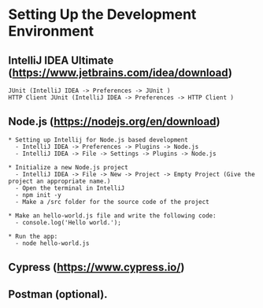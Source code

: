 # Setting Up the Development Environment

## IntelliJ IDEA Ultimate  (https://www.jetbrains.com/idea/download)
    JUnit (IntelliJ IDEA -> Preferences -> JUnit )
    HTTP Client JUnit (IntelliJ IDEA -> Preferences -> HTTP Client )

## Node.js (https://nodejs.org/en/download) 

    * Setting up Intellij for Node.js based development
      - IntelliJ IDEA -> Preferences -> Plugins -> Node.js
      - IntelliJ IDEA -> File -> Settings -> Plugins -> Node.js
    
    * Initialize a new Node.js project
      - IntelliJ IDEA -> File -> New -> Project -> Empty Project (Give the project an appropriate name.)
      - Open the terminal in IntelliJ
      - npm init -y
      - Make a /src folder for the source code of the project

    * Make an hello-world.js file and write the following code:
      - console.log('Hello world.');
        
    * Run the app:
      - node hello-world.js

  
## Cypress (https://www.cypress.io/)

## Postman (optional).
